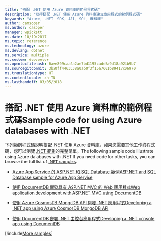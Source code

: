 ```yaml
---
title: "搭配 .NET 使用 Azure 資料庫的範例程式碼"
description: "取得搭配 .NET 使用 Azure 資料庫建立應用程式的範例程式碼"
keywords: "Azure, .NET, SDK, API, SQL, 資料庫"
author: camsoper
ms.author: casoper
manager: wpickett
ms.date: 10/19/2017
ms.topic: reference
ms.technology: azure
ms.devlang: dotnet
ms.service: multiple
ms.custom: devcenter
ms.openlocfilehash: 6aee899caa9a2ae7bd3195cade5a9d18a924b9b7
ms.sourcegitcommit: 3ba0ff4463338a0ab0f3f15a7601b89417c06970
ms.translationtype: HT
ms.contentlocale: zh-TW
ms.lasthandoff: 03/05/2018
---
```

# <a name="sample-code-for-using-azure-databases-with-net"></a><span data-ttu-id="efa5a-104">搭配 .NET 使用 Azure 資料庫的範例程式碼</span><span class="sxs-lookup"><span data-stu-id="efa5a-104">Sample code for using Azure databases with .NET</span></span>

<span data-ttu-id="efa5a-105">下列範例程式碼說明搭配 .NET 使用 Azure 資料庫，如果您需要其他工作的程式碼，您可以瀏覽 [.NET 範例](https://azure.microsoft.com/resources/samples/?term=dotnet)的完整清單。</span><span class="sxs-lookup"><span data-stu-id="efa5a-105">The following sample code illustrate using Azure databases with .NET If you need code for other tasks, you can browse the full list of [.NET samples](https://azure.microsoft.com/resources/samples/?term=dotnet).</span></span>

- [<span data-ttu-id="efa5a-106">Azure App Service 的 ASP.NET 和 SQL Database 範例</span><span class="sxs-lookup"><span data-stu-id="efa5a-106">ASP.NET and SQL Database sample for Azure App Service</span></span>](https://azure.microsoft.com/resources/samples/dotnet-sqldb-tutorial/)

- [<span data-ttu-id="efa5a-107">使用 DocumentDB 開發具有 ASP.NET MVC 的 Web 應用程式</span><span class="sxs-lookup"><span data-stu-id="efa5a-107">Web application development with ASP.NET MVC using DocumentDB</span></span>](https://azure.microsoft.com/resources/samples/documentdb-dotnet-todo-app/)

- [<span data-ttu-id="efa5a-108">使用 Azure CosmosDB MongoDB API 開發 .NET 應用程式</span><span class="sxs-lookup"><span data-stu-id="efa5a-108">Developing a .NET app using Azure CosmosDB MongoDB API</span></span>](https://azure.microsoft.com/resources/samples/azure-cosmos-db-mongodb-dotnet-getting-started/)

- [<span data-ttu-id="efa5a-109">使用 DocumentDB 部署 .NET 主控台應用程式</span><span class="sxs-lookup"><span data-stu-id="efa5a-109">Developing a .NET console app using DocumentDB</span></span>](https://azure.microsoft.com/resources/samples/documentdb-dotnet-getting-started/)

[!include[More samples](includes/more-samples.md)]
